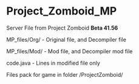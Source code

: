# Project_Zomboid_MP

Server File from Project Zomboid  **Beta 41.56**

MP_files/Org/ - Original file, and Decompiler file

MP_files/Mod/ - Mod file, and Decompiler mod file

code.java - Lines in modified file only

Files pack for game in folder /ProjectZomboid/
